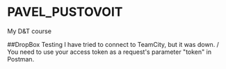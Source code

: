 # PAVEL_PUSTOVOIT
My D&amp;T course

##DropBox Testing
I have tried to connect to TeamCity, but it was down. /
You need to use your access token as a request's parameter "token" in Postman.
